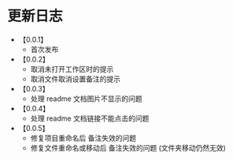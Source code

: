 # 更新日志

- 【0.0.1】
  - 首次发布
- 【0.0.2】
  - 取消未打开工作区时的提示
  - 取消文件取消设置备注的提示
- 【0.0.3】
  - 处理 readme 文档图片不显示的问题
- 【0.0.4】
  - 处理 readme 文档链接不能点击的问题
- 【0.0.5】
  - 修复项目重命名后 备注失效的问题
  - 修复文件重命名或移动后 备注失效的问题 (文件夹移动仍然无效)
